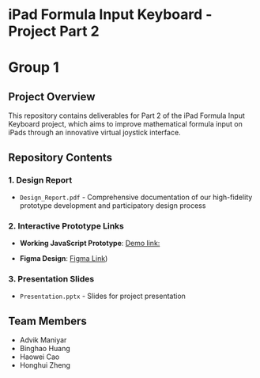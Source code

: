 # iPad Formula Input Keyboard - Project Part 2
# Group 1
## Project Overview
This repository contains deliverables for Part 2 of the iPad Formula Input Keyboard project, which aims to improve mathematical formula input on iPads through an innovative virtual joystick interface.

## Repository Contents

### 1. Design Report
- `Design_Report.pdf` - Comprehensive documentation of our high-fidelity prototype development and participatory design process


### 2. Interactive Prototype Links
- **Working JavaScript Prototype**: [Demo link:](https://hci-emhv-binghao-huangs-projects.vercel.app/)


- **Figma Design**: [Figma Link](https://www.figma.com/proto/qJSXxc34WGXJXE8lHyUsac/Untitled?node-id=26-446&node-type=canvas&t=mA3xpgT4hWBKECgX-1&scaling=min-zoom&content-scaling=fixed&page-id=0%3A1&starting-point-node-id=26%3A446))


### 3. Presentation Slides
- `Presentation.pptx` - Slides for  project presentation

## Team Members
- Advik Maniyar
- Binghao Huang
- Haowei Cao
- Honghui Zheng
